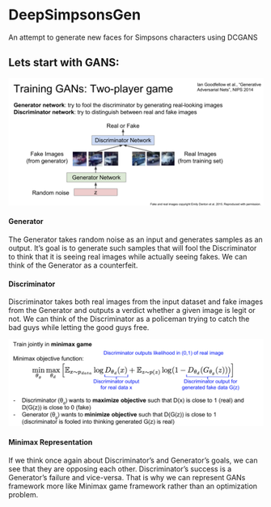 # DeepSimpsonsGen
An attempt to generate new faces for Simpsons characters using DCGANS

## Lets start with GANS:

![](https://github.com/smaranjitghose/DeepSimpsonsGen/blob/master/assets/gans_1.png)

#### Generator
The Generator takes random noise as an input and generates samples as an output. It’s goal is to generate such samples that will fool the Discriminator to think that it is seeing real images while actually seeing fakes. We can think of the Generator as a counterfeit.

#### Discriminator
Discriminator takes both real images from the input dataset and fake images from the Generator and outputs a verdict whether a given image is legit or not. We can think of the Discriminator as a policeman trying to catch the bad guys while letting the good guys free.

![](https://github.com/smaranjitghose/DeepSimpsonsGen/blob/master/assets/gans_2.png)

#### Minimax Representation
If we think once again about Discriminator’s and Generator’s goals, we can see that they are opposing each other. Discriminator’s success is a Generator’s failure and vice-versa. That is why we can represent GANs framework more like Minimax game framework rather than an optimization problem.



